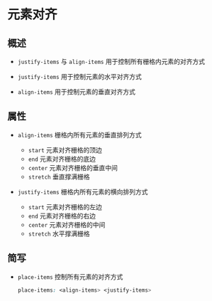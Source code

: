 # 元素对齐

## 概述

+ `justify-items` 与 `align-items` 用于控制所有栅格内元素的对齐方式

+ `justify-items` 用于控制元素的水平对齐方式
+ `align-items` 用于控制元素的垂直对齐方式

## 属性

+ `align-items` 栅格内所有元素的垂直排列方式

  + `start` 元素对齐栅格的顶边
  + `end` 元素对齐栅格的底边
  + `center` 元素对齐栅格的垂直中间
  + `stretch` 垂直撑满栅格

+ `justify-items` 栅格内所有元素的横向排列方式

  + `start` 元素对齐栅格的左边
  + `end` 元素对齐栅格的右边
  + `center` 元素对齐栅格的中间
  + `stretch` 水平撑满栅格

## 简写

+ `place-items` 控制所有元素的对齐方式

  ```css
  place-items: <align-items> <justify-items>
  ```

